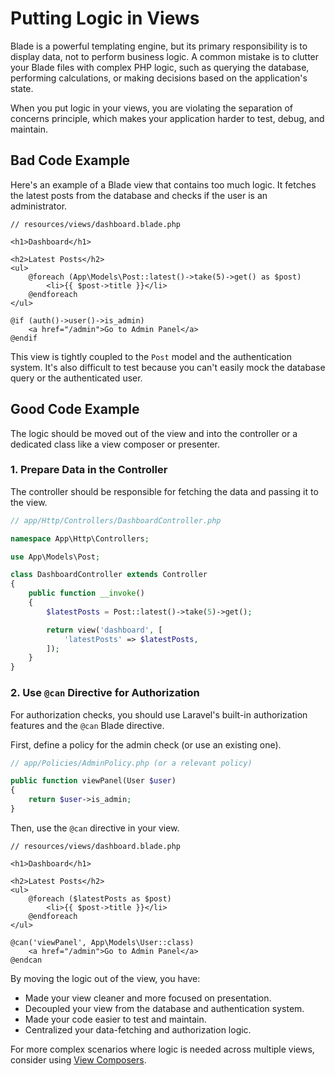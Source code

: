 # Putting Logic in Views

Blade is a powerful templating engine, but its primary responsibility is to display data, not to perform business logic. A common mistake is to clutter your Blade files with complex PHP logic, such as querying the database, performing calculations, or making decisions based on the application's state.

When you put logic in your views, you are violating the separation of concerns principle, which makes your application harder to test, debug, and maintain.

## Bad Code Example

Here's an example of a Blade view that contains too much logic. It fetches the latest posts from the database and checks if the user is an administrator.

```blade
// resources/views/dashboard.blade.php

<h1>Dashboard</h1>

<h2>Latest Posts</h2>
<ul>
    @foreach (App\Models\Post::latest()->take(5)->get() as $post)
        <li>{{ $post->title }}</li>
    @endforeach
</ul>

@if (auth()->user()->is_admin)
    <a href="/admin">Go to Admin Panel</a>
@endif
```

This view is tightly coupled to the `Post` model and the authentication system. It's also difficult to test because you can't easily mock the database query or the authenticated user.

## Good Code Example

The logic should be moved out of the view and into the controller or a dedicated class like a view composer or presenter.

### 1. Prepare Data in the Controller

The controller should be responsible for fetching the data and passing it to the view.

```php
// app/Http/Controllers/DashboardController.php

namespace App\Http\Controllers;

use App\Models\Post;

class DashboardController extends Controller
{
    public function __invoke()
    {
        $latestPosts = Post::latest()->take(5)->get();

        return view('dashboard', [
            'latestPosts' => $latestPosts,
        ]);
    }
}
```

### 2. Use `@can` Directive for Authorization

For authorization checks, you should use Laravel's built-in authorization features and the `@can` Blade directive.

First, define a policy for the admin check (or use an existing one).

```php
// app/Policies/AdminPolicy.php (or a relevant policy)

public function viewPanel(User $user)
{
    return $user->is_admin;
}
```

Then, use the `@can` directive in your view.

```blade
// resources/views/dashboard.blade.php

<h1>Dashboard</h1>

<h2>Latest Posts</h2>
<ul>
    @foreach ($latestPosts as $post)
        <li>{{ $post->title }}</li>
    @endforeach
</ul>

@can('viewPanel', App\Models\User::class)
    <a href="/admin">Go to Admin Panel</a>
@endcan
```

By moving the logic out of the view, you have:
-   Made your view cleaner and more focused on presentation.
-   Decoupled your view from the database and authentication system.
-   Made your code easier to test and maintain.
-   Centralized your data-fetching and authorization logic.

For more complex scenarios where logic is needed across multiple views, consider using [View Composers](https://laravel.com/docs/views#view-composers).

